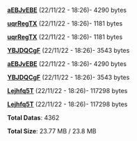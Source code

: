 [**aEBJvEBE**](/data/aEBJvEBE.txt) (22/11/22 - 18:26)- 4290 bytes

[**uqrRegTX**](/data/uqrRegTX.txt) (22/11/22 - 18:26)- 1181 bytes

[**uqrRegTX**](/data/uqrRegTX.txt) (22/11/22 - 18:26)- 1181 bytes

[**YBJDQCgF**](/data/YBJDQCgF.txt) (22/11/22 - 18:26)- 3543 bytes

[**aEBJvEBE**](/data/aEBJvEBE.txt) (22/11/22 - 18:26)- 4290 bytes

[**YBJDQCgF**](/data/YBJDQCgF.txt) (22/11/22 - 18:26)- 3543 bytes

[**Lejhfq5T**](/data/Lejhfq5T.txt) (22/11/22 - 18:26)- 117298 bytes

[**Lejhfq5T**](/data/Lejhfq5T.txt) (22/11/22 - 18:26)- 117298 bytes

**Total Datas**: 4362

**Total Size**: 23.77 MB / 23.8 MB